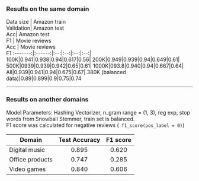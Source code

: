 ### Results on the same domain ### 

Data size | Amazon train <br/> 
Validation| Amazon test <br/>
Acc| Amazon test <br/>
F1 | Movie reviews <br/>
Acc | Movie reviews <br/>
F1
:-------:|:------:|:--:|:--:|:--:|:--:|           
100K|0.941|0.938|0.94|0.617|0.56|
200K|0.949|0.939|0.94|0.649|0.61|
500K|0939|0.939|0.942|0.65|0.61|
1000K|093.8|0.940|0.94|0.667|0.64|
All|0.939|0.941|0.94|0.675|0.67|
380K (balanced data)|0.89|0.899|0.9|0.75|0.74

---

### Results on another domains ###  
Model Parameters: Hashing Vectorizer, n_gram range = (1, 3), reg exp, stop words from Snowball Stemmer, train set is balanced.
<br/>F1 score was calculated for negative reviews (` f1_score(pos_label = 0)`)

|  Domain | Test Accuracy | F1 score|
 --------|:-----:|:----:|
| Digital music|0.895|0.620|
 | Office products| 0.747|0.285|
 |Video games|0.840|0.606|
